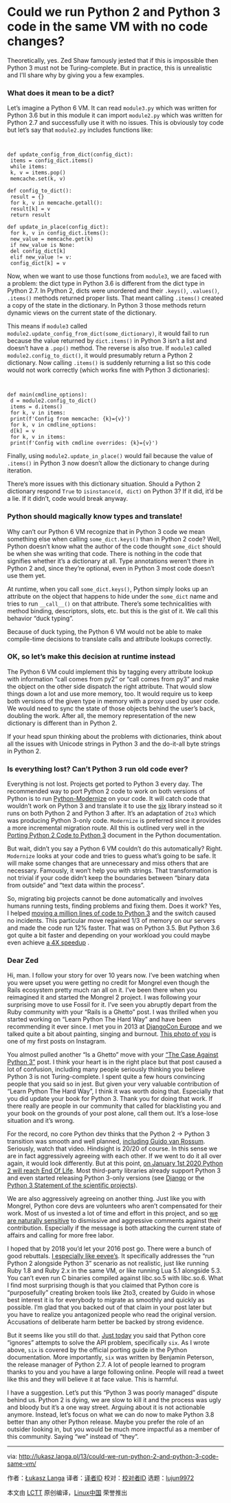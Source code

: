 Could we run Python 2 and Python 3 code in the same VM with no code changes?
======

Theoretically, yes. Zed Shaw famously jested that if this is impossible then Python 3 must not be Turing-complete. But in practice, this is unrealistic and I'll share why by giving you a few examples.

### What does it mean to be a dict?

Let’s imagine a Python 6 VM. It can read `module3.py` which was written for Python 3.6 but in this module it can import `module2.py` which was written for Python 2.7 and successfully use it with no issues. This is obviously toy code but let’s say that `module2.py` includes functions like:
```


def update_config_from_dict(config_dict):
 items = config_dict.items()
 while items:
 k, v = items.pop()
 memcache.set(k, v)

def config_to_dict():
 result = {}
 for k, v in memcache.getall():
 result[k] = v
 return result

def update_in_place(config_dict):
 for k, v in config_dict.items():
 new_value = memcache.get(k)
 if new_value is None:
 del config_dict[k]
 elif new_value != v:
 config_dict[k] = v

```

Now, when we want to use those functions from `module3`, we are faced with a problem: the dict type in Python 3.6 is different from the dict type in Python 2.7. In Python 2, dicts were unordered and their `.keys()`, `.values()`, `.items()` methods returned proper lists. That meant calling `.items()` created a copy of the state in the dictionary. In Python 3 those methods return dynamic views on the current state of the dictionary.

This means if `module3` called `module2.update_config_from_dict(some_dictionary)`, it would fail to run because the value returned by `dict.items()` in Python 3 isn’t a list and doesn’t have a `.pop()` method. The reverse is also true. If `module3` called `module2.config_to_dict()`, it would presumably return a Python 2 dictionary. Now calling `.items()` is suddenly returning a list so this code would not work correctly (which works fine with Python 3 dictionaries):
```


def main(cmdline_options):
 d = module2.config_to_dict()
 items = d.items()
 for k, v in items:
 print(f'Config from memcache: {k}={v}')
 for k, v in cmdline_options:
 d[k] = v
 for k, v in items:
 print(f'Config with cmdline overrides: {k}={v}')

```

Finally, using `module2.update_in_place()` would fail because the value of `.items()` in Python 3 now doesn’t allow the dictionary to change during iteration.

There’s more issues with this dictionary situation. Should a Python 2 dictionary respond `True` to `isinstance(d, dict)` on Python 3? If it did, it’d be a lie. If it didn’t, code would break anyway.

### Python should magically know types and translate!

Why can’t our Python 6 VM recognize that in Python 3 code we mean something else when calling `some_dict.keys()` than in Python 2 code? Well, Python doesn’t know what the author of the code thought `some_dict` should be when she was writing that code. There is nothing in the code that signifies whether it’s a dictionary at all. Type annotations weren’t there in Python 2 and, since they’re optional, even in Python 3 most code doesn’t use them yet.

At runtime, when you call `some_dict.keys()`, Python simply looks up an attribute on the object that happens to hide under the `some_dict` name and tries to run `__call__()` on that attribute. There’s some technicalities with method binding, descriptors, slots, etc. but this is the gist of it. We call this behavior “duck typing”.

Because of duck typing, the Python 6 VM would not be able to make compile-time decisions to translate calls and attribute lookups correctly.

### OK, so let’s make this decision at runtime instead

The Python 6 VM could implement this by tagging every attribute lookup with information “call comes from py2” or “call comes from py3” and make the object on the other side dispatch the right attribute. That would slow things down a lot and use more memory, too. It would require us to keep both versions of the given type in memory with a proxy used by user code. We would need to sync the state of those objects behind the user’s back, doubling the work. After all, the memory representation of the new dictionary is different than in Python 2.

If your head spun thinking about the problems with dictionaries, think about all the issues with Unicode strings in Python 3 and the do-it-all byte strings in Python 2.

### Is everything lost? Can’t Python 3 run old code ever?

Everything is not lost. Projects get ported to Python 3 every day. The recommended way to port Python 2 code to work on both versions of Python is to run [Python-Modernize][1] on your code. It will catch code that wouldn’t work on Python 3 and translate it to use the [six][2] library instead so it runs on both Python 2 and Python 3 after. It’s an adaptation of `2to3` which was producing Python 3-only code. `Modernize` is preferred since it provides a more incremental migration route. All this is outlined very well in the [Porting Python 2 Code to Python 3][3] document in the Python documentation.

But wait, didn’t you say a Python 6 VM couldn’t do this automatically? Right. `Modernize` looks at your code and tries to guess what’s going to be safe. It will make some changes that are unnecessary and miss others that are necessary. Famously, it won’t help you with strings. That transformation is not trivial if your code didn’t keep the boundaries between “binary data from outside” and “text data within the process”.

So, migrating big projects cannot be done automatically and involves humans running tests, finding problems and fixing them. Does it work? Yes, I helped [moving a million lines of code to Python 3][4] and the switch caused no incidents. This particular move regained 1/3 of memory on our servers and made the code run 12% faster. That was on Python 3.5. But Python 3.6 got quite a bit faster and depending on your workload you could maybe even achieve [a 4X speedup][5] .

### Dear Zed

Hi, man. I follow your story for over 10 years now. I’ve been watching when you were upset you were getting no credit for Mongrel even though the Rails ecosystem pretty much ran all on it. I’ve been there when you reimagined it and started the Mongrel 2 project. I was following your surprising move to use Fossil for it. I’ve seen you abruptly depart from the Ruby community with your “Rails is a Ghetto” post. I was thrilled when you started working on “Learn Python The Hard Way” and have been recommending it ever since. I met you in 2013 at [DjangoCon Europe][6] and we talked quite a bit about painting, singing and burnout. [This photo of you][7] is one of my first posts on Instagram.

You almost pulled another “Is a Ghetto” move with your [“The Case Against Python 3”][8] post. I think your heart is in the right place but that post caused a lot of confusion, including many people seriously thinking you believe Python 3 is not Turing-complete. I spent quite a few hours convincing people that you said so in jest. But given your very valuable contribution of “Learn Python The Hard Way”, I think it was worth doing that. Especially that you did update your book for Python 3. Thank you for doing that work. If there really are people in our community that called for blacklisting you and your book on the grounds of your post alone, call them out. It’s a lose-lose situation and it’s wrong.

For the record, no core Python dev thinks that the Python 2 -> Python 3 transition was smooth and well planned, [including Guido van Rossum][9]. Seriously, watch that video. Hindsight is 20/20 of course. In this sense we are in fact aggressively agreeing with each other. If we went to do it all over again, it would look differently. But at this point, [on January 1st 2020 Python 2 will reach End Of Life][10]. Most third-party libraries already support Python 3 and even started releasing Python 3-only versions (see [Django][11] or the [Python 3 Statement of the scientific projects][12]).

We are also aggressively agreeing on another thing. Just like you with Mongrel, Python core devs are volunteers who aren’t compensated for their work. Most of us invested a lot of time and effort in this project, and so [we are naturally sensitive][13] to dismissive and aggressive comments against their contribution. Especially if the message is both attacking the current state of affairs and calling for more free labor.

I hoped that by 2018 you’d let your 2016 post go. There were a bunch of good rebuttals. [I especially like eevee’s][14]. It specifically addresses the “run Python 2 alongside Python 3” scenario as not realistic, just like running Ruby 1.8 and Ruby 2.x in the same VM, or like running Lua 5.1 alongside 5.3. You can’t even run C binaries compiled against libc.so.5 with libc.so.6. What I find most surprising though is that you claimed that Python core is “purposefully” creating broken tools like 2to3, created by Guido in whose best interest it is for everybody to migrate as smoothly and quickly as possible. I’m glad that you backed out of that claim in your post later but you have to realize you antagonized people who read the original version. Accusations of deliberate harm better be backed by strong evidence.

But it seems like you still do that. [Just today][15] you said that Python core “ignores” attempts to solve the API problem, specifically `six`. As I wrote above, `six` is covered by the official porting guide in the Python documentation. More importantly, `six` was written by Benjamin Peterson, the release manager of Python 2.7. A lot of people learned to program thanks to you and you have a large following online. People will read a tweet like this and they will believe it at face value. This is harmful.

I have a suggestion. Let’s put this “Python 3 was poorly managed” dispute behind us. Python 2 is dying, we are slow to kill it and the process was ugly and bloody but it’s a one way street. Arguing about it is not actionable anymore. Instead, let’s focus on what we can do now to make Python 3.8 better than any other Python release. Maybe you prefer the role of an outsider looking in, but you would be much more impactful as a member of this community. Saying “we” instead of “they”.

--------------------------------------------------------------------------------

via: http://lukasz.langa.pl/13/could-we-run-python-2-and-python-3-code-same-vm/

作者：[Łukasz Langa][a]
译者：[译者ID](https://github.com/译者ID)
校对：[校对者ID](https://github.com/校对者ID)
选题：[lujun9972](https://github.com/lujun9972)

本文由 [LCTT](https://github.com/LCTT/TranslateProject) 原创编译，[Linux中国](https://linux.cn/) 荣誉推出

[a]:http://lukasz.langa.pl
[1]:https://python-modernize.readthedocs.io/
[2]:http://pypi.python.org/pypi/six
[3]:https://docs.python.org/3/howto/pyporting.html
[4]:https://www.youtube.com/watch?v=66XoCk79kjM
[5]:https://twitter.com/llanga/status/963834977745022976
[6]:https://www.instagram.com/p/ZVC9CwH7G1/
[7]:https://www.instagram.com/p/ZXtdtUn7Gk/
[8]:https://learnpythonthehardway.org/book/nopython3.html
[9]:https://www.youtube.com/watch?v=Oiw23yfqQy8
[10]:https://mail.python.org/pipermail/python-dev/2018-March/152348.html
[11]:https://pypi.python.org/pypi/Django/2.0.3
[12]:http://python3statement.org/
[13]:https://www.youtube.com/watch?v=-Nk-8fSJM6I
[14]:https://eev.ee/blog/2016/11/23/a-rebuttal-for-python-3/
[15]:https://twitter.com/zedshaw/status/977909970795745281
